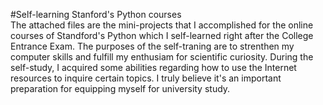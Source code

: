 #Self-learning Stanford's Python courses\
The attached files are the mini-projects that I accomplished for the online courses of Standford's Python which I self-learned right after the College Entrance Exam. The purposes of the self-traning are to strenthen my computer skills and fulfill my enthusiam for scientific curiosity. During the self-study, I acquired some abilities regarding how to use the Internet resources to inquire  certain topics. I truly believe it's an important preparation for equipping myself for university study.     
